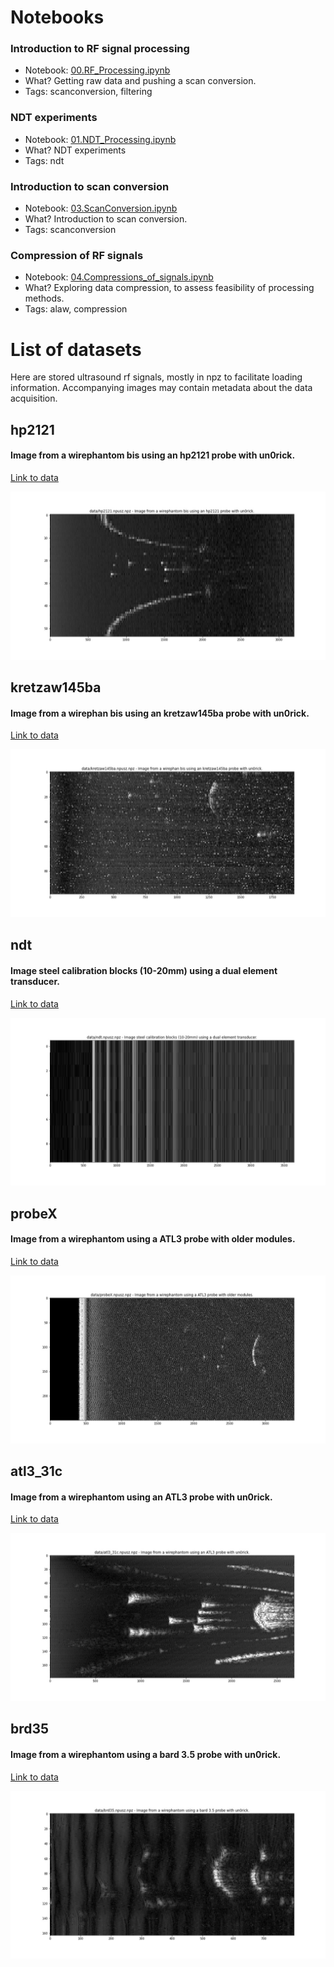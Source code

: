 
# Notebooks 

### Introduction to RF signal processing

* Notebook: [00.RF_Processing.ipynb](00.RF_Processing.ipynb)
* What? Getting raw data and pushing a scan conversion.
* Tags: scanconversion, filtering


### NDT experiments

* Notebook: [01.NDT_Processing.ipynb](01.NDT_Processing.ipynb)
* What? NDT experiments
* Tags: ndt


### Introduction to scan conversion

* Notebook: [03.ScanConversion.ipynb](03.ScanConversion.ipynb)
* What? Introduction to scan conversion.
* Tags: scanconversion


### Compression of RF signals

* Notebook: [04.Compressions_of_signals.ipynb](04.Compressions_of_signals.ipynb)
* What? Exploring data compression, to assess feasibility of processing methods.
* Tags: alaw, compression



# List of datasets 
Here are stored ultrasound rf signals, mostly in npz to facilitate loading information. Accompanying images may contain metadata about the data acquisition.
## hp2121

#### Image from a wirephantom bis using an hp2121 probe with un0rick.

[Link to data](data/hp2121.npusz.npz)

![](images/hp2121.jpg)

## kretzaw145ba

#### Image from a wirephan bis using an kretzaw145ba probe with un0rick.

[Link to data](data/kretzaw145ba.npusz.npz)

![](images/kretzaw145ba.jpg)

## ndt

#### Image steel calibration blocks (10-20mm) using a dual element transducer.

[Link to data](data/ndt.npusz.npz)

![](images/ndt.jpg)

## probeX

#### Image from a wirephantom using a ATL3 probe with older modules.

[Link to data](data/probeX.npusz.npz)

![](images/probeX.jpg)

## atl3_31c

#### Image from a wirephantom using an ATL3 probe with un0rick.

[Link to data](data/atl3_31c.npusz.npz)

![](images/atl3_31c.jpg)

## brd35

#### Image from a wirephantom using a bard 3.5 probe with un0rick.

[Link to data](data/brd35.npusz.npz)

![](images/brd35.jpg)

